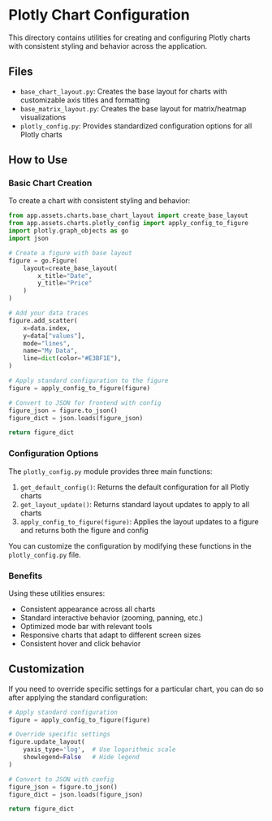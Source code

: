 # Plotly Chart Configuration

This directory contains utilities for creating and configuring Plotly charts with consistent styling and behavior across the application.

## Files

- `base_chart_layout.py`: Creates the base layout for charts with customizable axis titles and formatting
- `base_matrix_layout.py`: Creates the base layout for matrix/heatmap visualizations
- `plotly_config.py`: Provides standardized configuration options for all Plotly charts

## How to Use

### Basic Chart Creation

To create a chart with consistent styling and behavior:

```python
from app.assets.charts.base_chart_layout import create_base_layout
from app.assets.charts.plotly_config import apply_config_to_figure
import plotly.graph_objects as go
import json

# Create a figure with base layout
figure = go.Figure(
    layout=create_base_layout(
        x_title="Date",
        y_title="Price"
    )
)

# Add your data traces
figure.add_scatter(
    x=data.index,
    y=data["values"],
    mode="lines",
    name="My Data",
    line=dict(color="#E3BF1E"),
)

# Apply standard configuration to the figure
figure = apply_config_to_figure(figure)

# Convert to JSON for frontend with config
figure_json = figure.to_json()
figure_dict = json.loads(figure_json)

return figure_dict
```

### Configuration Options

The `plotly_config.py` module provides three main functions:

1. `get_default_config()`: Returns the default configuration for all Plotly charts
2. `get_layout_update()`: Returns standard layout updates to apply to all charts
3. `apply_config_to_figure(figure)`: Applies the layout updates to a figure and returns both the figure and config

You can customize the configuration by modifying these functions in the `plotly_config.py` file.

### Benefits

Using these utilities ensures:

- Consistent appearance across all charts
- Standard interactive behavior (zooming, panning, etc.)
- Optimized mode bar with relevant tools
- Responsive charts that adapt to different screen sizes
- Consistent hover and click behavior

## Customization

If you need to override specific settings for a particular chart, you can do so after applying the standard configuration:

```python
# Apply standard configuration
figure = apply_config_to_figure(figure)

# Override specific settings
figure.update_layout(
    yaxis_type='log',  # Use logarithmic scale
    showlegend=False   # Hide legend
)

# Convert to JSON with config
figure_json = figure.to_json()
figure_dict = json.loads(figure_json)

return figure_dict
``` 
